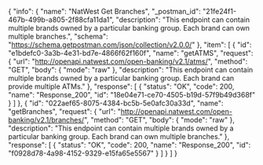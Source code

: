 {
  "info": {
    "name": "NatWest Get Branches",
    "_postman_id": "21fe24f1-467b-499b-a805-2f88cfa11da1",
    "description": "This endpoint can contain multiple brands owned by a particular banking group. Each brand can own multiple branches.",
    "schema": "https://schema.getpostman.com/json/collection/v2.0.0/"
  },
  "item": [
    {
      "id": "e1bdefc0-3a3b-4e31-bd7e-4866f62f160f",
      "name": "getATMS",
      "request": {
        "url": "http://openapi.natwest.com/open-banking/v2.1/atms/",
        "method": "GET",
        "body": {
          "mode": "raw"
        },
        "description": "This endpoint can contain multiple brands owned by a particular banking group. Each brand can provide multiple ATMs."
      },
      "response": [
        {
          "status": "OK",
          "code": 200,
          "name": "Response_200",
          "id": "18e04e71-ce70-4505-b19d-57f9b49d368f"
        }
      ]
    },
    {
      "id": "022aef65-8075-4384-bc5b-5e0afc30a33d",
      "name": "getBranches",
      "request": {
        "url": "http://openapi.natwest.com/open-banking/v2.1/branches/",
        "method": "GET",
        "body": {
          "mode": "raw"
        },
        "description": "This endpoint can contain multiple brands owned by a particular banking group. Each brand can own multiple branches."
      },
      "response": [
        {
          "status": "OK",
          "code": 200,
          "name": "Response_200",
          "id": "f0928d78-4a98-4152-9329-e15fa65e5567"
        }
      ]
    }
  ]
}